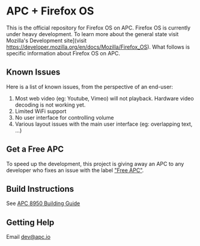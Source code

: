 APC + Firefox OS
==============

This is the official repository for Firefox OS on APC. Firefox OS is currently under heavy development. To learn more about the general state visit Mozilla's Development site](visit https://developer.mozilla.org/en/docs/Mozilla/Firefox_OS). What follows is specific information about Firefox OS on APC.

## Known Issues
Here is a list of known issues, from the perspective of an end-user:

1. Most web video (eg: Youtube, Vimeo) will not playback. Hardware video decoding is not working yet.
1. Limited WiFi support
1. No user interface for controlling volume
1. Various layout issues with the main user interface (eg: overlapping text, ...)

## Get a Free APC
To speed up the development, this project is giving away an APC to any developer who fixes an issue with the label ["Free APC"](https://github.com/apc-io/apc-firefox-os/issues?labels=Free+APC&state=open).

## Build Instructions
See [APC 8950 Building Guide](https://github.com/apc-io/apc-firefox-os/blob/master/building-guide.md)

## Getting Help
Email [dev@apc.io](mailto:dev@apc.io)
